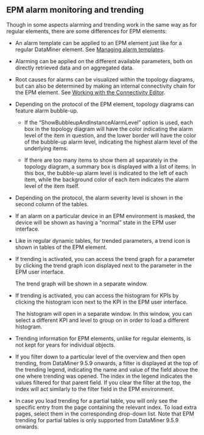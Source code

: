 ## EPM alarm monitoring and trending

Though in some aspects alarming and trending work in the same way as for regular elements, there are some differences for EPM elements:

- An alarm template can be applied to an EPM element just like for a regular DataMiner element. See [Managing alarm templates](../../part_2/protocols/Managing_alarm_templates.md).

- Alarming can be applied on the different available parameters, both on directly retrieved data and on aggregated data.

- Root causes for alarms can be visualized within the topology diagrams, but can also be determined by making an internal connectivity chain for the EPM element. See [Working with the Connectivity Editor](../correlation/Working_with_the_Connectivity_Editor.md).

- Depending on the protocol of the EPM element, topology diagrams can feature alarm bubble-up.

    - If the “ShowBubbleupAndInstanceAlarmLevel” option is used, each box in the topology diagram will have the color indicating the alarm level of the item in question, and the lower border will have the color of the bubble-up alarm level, indicating the highest alarm level of the underlying items.

    - If there are too many items to show them all separately in the topology diagram, a summary box is displayed with a list of items. In this box, the bubble-up alarm level is indicated to the left of each item, while the background color of each item indicates the alarm level of the item itself.

- Depending on the protocol, the alarm severity level is shown in the second column of the tables.

- If an alarm on a particular device in an EPM environment is masked, the device will be shown as having a “normal” state in the EPM user interface.

- Like in regular dynamic tables, for trended parameters, a trend icon is shown in tables of the EPM element.

- If trending is activated, you can access the trend graph for a parameter by clicking the trend graph icon displayed next to the parameter in the EPM user interface.

    The trend graph will be shown in a separate window.

- If trending is activated, you can access the histogram for KPIs by clicking the histogram icon next to the KPI in the EPM user interface.

    The histogram will open in a separate window. In this window, you can select a different KPI and level to group on in order to load a different histogram.

- Trending information for EPM elements, unlike for regular elements, is not kept for years for individual objects.

- If you filter down to a particular level of the overview and then open trending, from DataMiner 9.5.9 onwards, a filter is displayed at the top of the trending legend, indicating the name and value of the field above the one where trending was opened. The index in the legend indicates the values filtered for that parent field. If you clear the filter at the top, the index will act similarly to the filter field in the EPM environment.

- In case you load trending for a partial table, you will only see the specific entry from the page containing the relevant index. To load extra pages, select them in the corresponding drop-down list. Note that EPM trending for partial tables is only supported from DataMiner 9.5.9 onwards.
